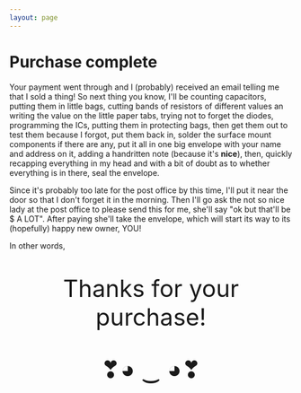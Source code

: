 ```yaml
---
layout: page
---
```

# Purchase complete

Your payment went through and I (probably) received an email telling me that I sold a thing! So next thing you know, I'll be counting capacitors, putting them in little bags, cutting bands of resistors of different values an writing the value on the little paper tabs, trying not to forget the diodes, programming the ICs, putting them in protecting bags, then get them out to test them because I forgot, put them back in, solder the surface mount components if there are any, put it all in one big envelope with your name and address on it, adding a handritten note (because it's **nice**), then, quickly recapping everything in my head and with a bit of doubt as to whether everything is in there, seal the envelope.

Since it's probably too late for the post office by this time, I'll put it near the door so that I don't forget it in the morning. Then I'll go ask the not so nice lady at the post office to please send this for me, she'll say "ok but that'll be $ A LOT". After paying she'll take the envelope, which will start its way to its (hopefully) happy new owner, YOU!

In other words,

<p style="font-size:3em; text-align:center">Thanks for your purchase!</p>

<p style="font-size:3em; text-align:center">❣◕ ‿ ◕❣</p>